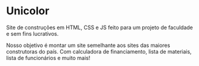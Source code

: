 # Unicolor
Site de construções em HTML, CSS e JS feito para um projeto de faculdade e sem fins lucrativos.

Nosso objetivo é montar um site semelhante aos sites das maiores construtoras do país. Com calculadora de financiamento, lista de materiais, lista de funcionários e muito mais! 
